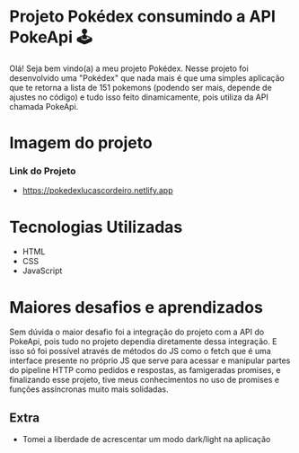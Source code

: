 # Projeto Pokédex consumindo a API PokeApi 🕹

Olá! Seja bem vindo(a) a meu projeto Pokédex. Nesse projeto foi desenvolvido uma "Pokédex" que nada mais é que uma simples aplicação que te retorna a lista de 151 pokemons
(podendo ser mais, depende de ajustes no código) e tudo isso feito dinamicamente, pois utiliza da API chamada PokeApi.

# Imagem do projeto

### Link do Projeto

- https://pokedexlucascordeiro.netlify.app

# Tecnologias Utilizadas

- HTML
- CSS
- JavaScript

# Maiores desafios e aprendizados

Sem dúvida o maior desafio foi a integração do projeto com a API do PokeApi, pois tudo no projeto dependia diretamente dessa integração. E isso só foi possível através de
métodos do JS como o fetch que é uma interface presente no próprio JS que serve para acessar e manipular partes do pipeline HTTP como pedidos e respostas, as famigeradas
promises, e finalizando esse projeto, tive meus conhecimentos no uso de promises e funções assíncronas muito mais solidadas.

## Extra

- Tomei a liberdade de acrescentar um modo dark/light na aplicação
